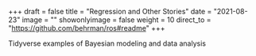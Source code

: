 +++
draft = false
title = "Regression and Other Stories"
date = "2021-08-23"
image = ""
showonlyimage = false
weight = 10
direct_to = "https://github.com/behrman/ros#readme"
+++

Tidyverse examples of Bayesian modeling and data analysis
